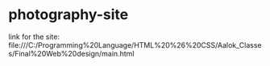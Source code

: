 # photography-site
link for the site:
file:///C:/Programming%20Language/HTML%20%26%20CSS/Aalok_Classes/Final%20Web%20design/main.html
